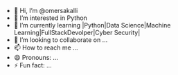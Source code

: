 - 👋 Hi, I’m @omersakalli
- 👀 I’m interested in Python
- 🌱 I’m currently learning |Python|Data Science|Machine Learning|FullStackDevolper|Cyber Security|
- 💞️ I’m looking to collaborate on ...
- 📫 How to reach me ...
- 😄 Pronouns: ...
- ⚡ Fun fact: ...

<!---
omersakalli/omersakalli is a ✨ special ✨ repository because its `README.md` (this file) appears on your GitHub profile.
You can click the Preview link to take a look at your changes.
--->
